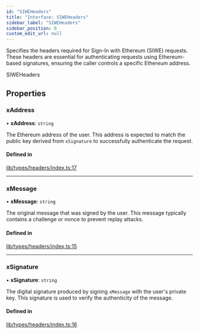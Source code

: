 ```yaml
---
id: "SIWEHeaders"
title: "Interface: SIWEHeaders"
sidebar_label: "SIWEHeaders"
sidebar_position: 0
custom_edit_url: null
---
```


Specifies the headers required for Sign-In with Ethereum (SIWE) requests.
These headers are essential for authenticating requests using Ethereum-based signatures,
ensuring the caller controls a specific Ethereum address.

 SIWEHeaders

## Properties

### xAddress

• **xAddress**: `string`

The Ethereum address of the user. This address is expected to match the
                              public key derived from `xSignature` to successfully authenticate the request.

#### Defined in

[lib/types/headers/index.ts:17](https://github.com/JustaName-id/JustaName-sdk/blob/1dd4ff6/packages/@justaname.id/sdk/src/lib/types/headers/index.ts#L17)

___

### xMessage

• **xMessage**: `string`

The original message that was signed by the user. This message typically
                              contains a challenge or nonce to prevent replay attacks.

#### Defined in

[lib/types/headers/index.ts:15](https://github.com/JustaName-id/JustaName-sdk/blob/1dd4ff6/packages/@justaname.id/sdk/src/lib/types/headers/index.ts#L15)

___

### xSignature

• **xSignature**: `string`

The digital signature produced by signing `xMessage` with the user's
                                private key. This signature is used to verify the authenticity of the message.

#### Defined in

[lib/types/headers/index.ts:16](https://github.com/JustaName-id/JustaName-sdk/blob/1dd4ff6/packages/@justaname.id/sdk/src/lib/types/headers/index.ts#L16)
